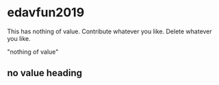 # edavfun2019
This has nothing of value. Contribute whatever you like. Delete whatever you like.

"nothing of value"

## no value heading
